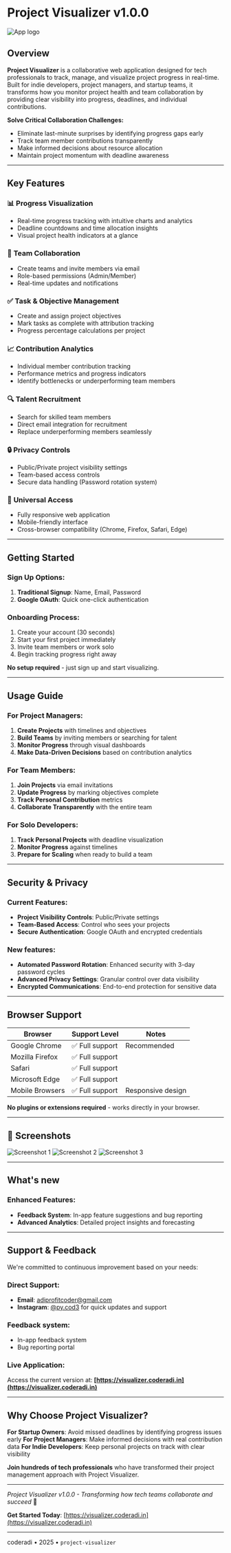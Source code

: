 # Project Visualizer v1.0.0

![App logo](docs/app-logo.png)

## Overview

**Project Visualizer** is a collaborative web application designed for tech professionals to track, manage, and visualize project progress in real-time. Built for indie developers, project managers, and startup teams, it transforms how you monitor project health and team collaboration by providing clear visibility into progress, deadlines, and individual contributions.

**Solve Critical Collaboration Challenges:**
- Eliminate last-minute surprises by identifying progress gaps early
- Track team member contributions transparently
- Make informed decisions about resource allocation
- Maintain project momentum with deadline awareness

---

## Key Features

### 📊 **Progress Visualization**
- Real-time progress tracking with intuitive charts and analytics
- Deadline countdowns and time allocation insights
- Visual project health indicators at a glance

### 👥 **Team Collaboration**
- Create teams and invite members via email
- Role-based permissions (Admin/Member)
- Real-time updates and notifications

### ✅ **Task & Objective Management**
- Create and assign project objectives
- Mark tasks as complete with attribution tracking
- Progress percentage calculations per project

### 📈 **Contribution Analytics**
- Individual member contribution tracking
- Performance metrics and progress indicators
- Identify bottlenecks or underperforming team members

### 🔍 **Talent Recruitment**
- Search for skilled team members
- Direct email integration for recruitment
- Replace underperforming members seamlessly

### 🔒 **Privacy Controls**
- Public/Private project visibility settings
- Team-based access controls
- Secure data handling (Password rotation system)

### 📱 **Universal Access**
- Fully responsive web application
- Mobile-friendly interface
- Cross-browser compatibility (Chrome, Firefox, Safari, Edge)

---

## Getting Started

### Sign Up Options:
1. **Traditional Signup**: Name, Email, Password
2. **Google OAuth**: Quick one-click authentication

### Onboarding Process:
1. Create your account (30 seconds)
2. Start your first project immediately
3. Invite team members or work solo
4. Begin tracking progress right away

**No setup required** - just sign up and start visualizing.

---

## Usage Guide

### For Project Managers:
1. **Create Projects** with timelines and objectives
2. **Build Teams** by inviting members or searching for talent
3. **Monitor Progress** through visual dashboards
4. **Make Data-Driven Decisions** based on contribution analytics

### For Team Members:
1. **Join Projects** via email invitations
2. **Update Progress** by marking objectives complete
3. **Track Personal Contribution** metrics
4. **Collaborate Transparently** with the entire team

### For Solo Developers:
1. **Track Personal Projects** with deadline visualization
2. **Monitor Progress** against timelines
3. **Prepare for Scaling** when ready to build a team

---

## Security & Privacy

### Current Features:
- **Project Visibility Controls**: Public/Private settings
- **Team-Based Access**: Control who sees your projects
- **Secure Authentication**: Google OAuth and encrypted credentials

### New features:
- **Automated Password Rotation**: Enhanced security with 3-day password cycles
- **Advanced Privacy Settings**: Granular control over data visibility
- **Encrypted Communications**: End-to-end protection for sensitive data

---

## Browser Support

| Browser | Support Level | Notes |
|---------|---------------|-------|
| Google Chrome | ✅ Full support | Recommended |
| Mozilla Firefox | ✅ Full support | |
| Safari | ✅ Full support | |
| Microsoft Edge | ✅ Full support | |
| Mobile Browsers | ✅ Full support | Responsive design |

**No plugins or extensions required** - works directly in your browser.

---

## 📸 Screenshots

![Screenshot 1](/docs/ss1.png)
![Screenshot 2](/docs/ss2.png)
![Screenshot 3](/docs/ss3.png)

---

## What's new

### Enhanced Features:
- **Feedback System**: In-app feature suggestions and bug reporting
- **Advanced Analytics**: Detailed project insights and forecasting

---

## Support & Feedback

We're committed to continuous improvement based on your needs:

### **Direct Support:**
- **Email**: adiprofitcoder@gmail.com
- **Instagram**: [@py.cod3](https://instagram.com/py.cod3) for quick updates and support

### **Feedback system:**
- In-app feedback system
- Bug reporting portal

### **Live Application:**
Access the current version at: **[https://visualizer.coderadi.in](https://visualizer.coderadi.in)**

---

## Why Choose Project Visualizer?

**For Startup Owners**: Avoid missed deadlines by identifying progress issues early
**For Project Managers**: Make informed decisions with real contribution data
**For Indie Developers**: Keep personal projects on track with clear visibility

**Join hundreds of tech professionals** who have transformed their project management approach with Project Visualizer.

---

*Project Visualizer v1.0.0 - Transforming how tech teams collaborate and succeed* 🚀

**Get Started Today**: [https://visualizer.coderadi.in](https://visualizer.coderadi.in)

---

coderadi &bull; 2025 &bull; `project-visualizer`
